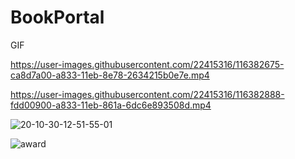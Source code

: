 # BookPortal

GIF

https://user-images.githubusercontent.com/22415316/116382675-ca8d7a00-a833-11eb-8e78-2634215b0e7e.mp4


https://user-images.githubusercontent.com/22415316/116382888-fdd00900-a833-11eb-861a-6dc6e893508d.mp4



![20-10-30-12-51-55-01](https://user-images.githubusercontent.com/22415316/97675196-df6f9780-1ab4-11eb-9785-956d25ffecda.gif)

![award](https://user-images.githubusercontent.com/22415316/116354275-cce0db80-a815-11eb-9717-b701797b69fc.jpeg)

